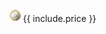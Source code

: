 <span style="border: 1px solid var(--solarized-mono1); border-top: 0; border-radius: 0.5em; padding: 0.3em; padding-top: 0;">![{{ Price }}](/assets/img/icons/euro.gif)<span style="vertical-align: middle; margin-left: 0.25em;">{{ include.price }}</span></span>